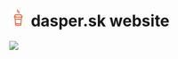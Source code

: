 # ![](images/favicon-32.png) dasper.sk website

![](https://github.com/dasperg/dasper.sk/workflows/deploy/badge.svg)